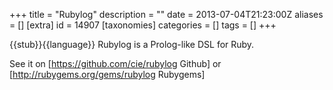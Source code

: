 +++
title = "Rubylog"
description = ""
date = 2013-07-04T21:23:00Z
aliases = []
[extra]
id = 14907
[taxonomies]
categories = []
tags = []
+++

{{stub}}{{language}}
Rubylog is a Prolog-like DSL for Ruby.

See it on [https://github.com/cie/rubylog Github] or  [http://rubygems.org/gems/rubylog Rubygems]
